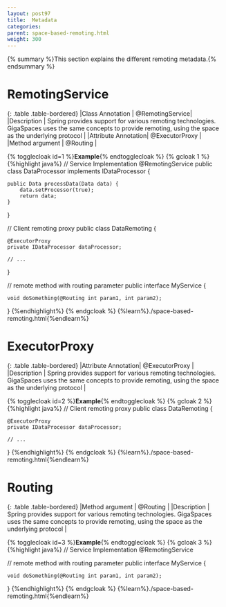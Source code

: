 ```yaml
---
layout: post97
title:  Metadata
categories:
parent: space-based-remoting.html
weight: 300
---
```


{% summary %}This section explains the different remoting metadata.{% endsummary %}




# RemotingService

{: .table .table-bordered}
|Class Annotation    | @RemotingService|
|Description         | Spring provides support for various remoting technologies. GigaSpaces uses the same concepts to provide remoting, using the space as the underlying protocol |
|Attribute Annotation| @ExecutorProxy  |
|Method argument     | @Routing |


{% togglecloak id=1 %}**Example**{% endtogglecloak %}
{% gcloak 1 %}
{%highlight java%}
// Service Implementation
@RemotingService
public class DataProcessor implements IDataProcessor {

    public Data processData(Data data) {
    	data.setProcessor(true);
    	return data;
    }
}

// Client remoting proxy
public class DataRemoting {

    @ExecutorProxy
    private IDataProcessor dataProcessor;

    // ...
}

// remote method with routing parameter
public interface MyService {

    void doSomething(@Routing int param1, int param2);
}
{%endhighlight%}
{% endgcloak %}
{%learn%}./space-based-remoting.html{%endlearn%}


# ExecutorProxy

{: .table .table-bordered}
|Attribute Annotation| @ExecutorProxy  |
|Description         | Spring provides support for various remoting technologies. GigaSpaces uses the same concepts to provide remoting, using the space as the underlying protocol |


{% togglecloak id=2 %}**Example**{% endtogglecloak %}
{% gcloak 2 %}
{%highlight java%}
// Client remoting proxy
public class DataRemoting {

    @ExecutorProxy
    private IDataProcessor dataProcessor;

    // ...
}
{%endhighlight%}
{% endgcloak %}
{%learn%}./space-based-remoting.html{%endlearn%}


# Routing

{: .table .table-bordered}
|Method argument     | @Routing |
|Description         | Spring provides support for various remoting technologies. GigaSpaces uses the same concepts to provide remoting, using the space as the underlying protocol |



{% togglecloak id=3 %}**Example**{% endtogglecloak %}
{% gcloak 3 %}
{%highlight java%}
// Service Implementation
@RemotingService

   // remote method with routing parameter
   public interface MyService {

    void doSomething(@Routing int param1, int param2);
}
{%endhighlight%}
{% endgcloak %}
{%learn%}./space-based-remoting.html{%endlearn%}